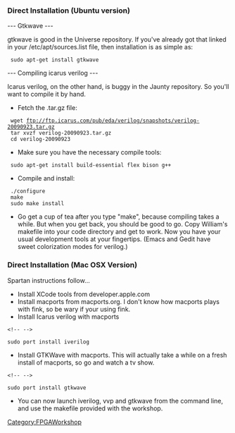 ### Direct Installation (Ubuntu version)

--- Gtkwave ---

gtkwave is good in the Universe repository. If you've already got that
linked in your /etc/apt/sources.list file, then installation is as
simple as:

` sudo apt-get install gtkwave`

--- Compiling icarus verilog ---

Icarus verilog, on the other hand, is buggy in the Jaunty repository. So
you'll want to compile it by hand.

-   Fetch the .tar.gz file:

` wget `[`ftp://ftp.icarus.com/pub/eda/verilog/snapshots/verilog-20090923.tar.gz`](ftp://ftp.icarus.com/pub/eda/verilog/snapshots/verilog-20090923.tar.gz)\
` tar xvzf verilog-20090923.tar.gz`\
` cd verilog-20090923`

-   Make sure you have the necessary compile tools:

` sudo apt-get install build-essential flex bison g++`

-   Compile and install:

` ./configure `\
` make`\
` sudo make install   `

-   Go get a cup of tea after you type "make", because compiling takes a
    while. But when you get back, you should be good to go. Copy
    William's makefile into your code directory and get to work. Now you
    have your usual development tools at your fingertips. (Emacs and
    Gedit have sweet colorization modes for verilog.)

### Direct Installation (Mac OSX Version)

Spartan instructions follow...

-   Install XCode tools from developer.apple.com
-   Install macports from macports.org. I don't know how macports plays
    with fink, so be wary if your using fink.
-   Install Icarus verilog with macports

```{=html}
<!-- -->
```
    sudo port install iverilog

-   Install GTKWave with macports. This will actually take a while on a
    fresh install of macports, so go and watch a tv show.

```{=html}
<!-- -->
```
    sudo port install gtkwave

-   You can now launch iverilog, vvp and gtkwave from the command line,
    and use the makefile provided with the workshop.

[Category:FPGAWorkshop](Category:FPGAWorkshop)
